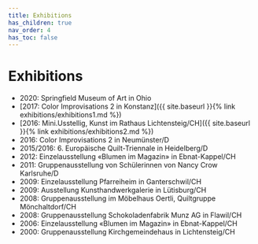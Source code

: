 ```yaml
---
title: Exhibitions
has_children: true
nav_order: 4
has_toc: false
---
```


# Exhibitions

- 2020: Springfield Museum of Art in Ohio
- [2017: Color Improvisations 2 in Konstanz]({{ site.baseurl }}{% link exhibitions/exhibitions1.md %})
- [2016: Mini.Usstellig, Kunst im Rathaus Lichtensteig/CH]({{ site.baseurl }}{% link exhibitions/exhibitions2.md %})
- 2016: Color Improvisations 2 in Neumünster/D
- 2015/2016: 6. Europäische Quilt-Triennale in Heidelberg/D
- 2012: Einzelausstellung «Blumen im Magazin» in Ebnat-Kappel/CH
- 2011: Gruppenausstellung von Schülerinnen von Nancy Crow Karlsruhe/D
- 2009: Einzelausstellung Pfarreiheim in Ganterschwil/CH
- 2009: Ausstellung Kunsthandwerkgalerie in Lütisburg/CH
- 2008: Gruppenausstellung im Möbelhaus Oertli, Quiltgruppe Mönchaltdorf/CH
- 2008: Gruppenausstellung Schokoladenfabrik Munz AG in Flawil/CH
- 2006: Einzelausstellung «Blumen im Magazin» in Ebnat-Kappel/CH
- 2000: Gruppenausstellung Kirchgemeindehaus in Lichtensteig/CH